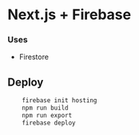 # Next.js + Firebase

### Uses

- Firestore

## Deploy

```bash
    firebase init hosting
    npm run build
    npm run export
    firebase deploy
```
